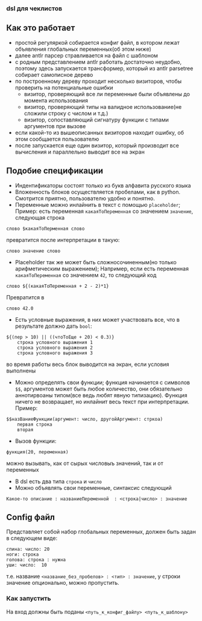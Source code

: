 ### dsl для чеклистов


Как это работает
---
- простой регуляркой собирается конфиг файл, в котором лежат объявления глобальных переменных(об этом ниже)
- далее antlr парсер стравливается на файл с шаблоном
- с родным представлением antlr работать достаточно неудобно, поэтому здесь запускается трансформер, который из antlr parsetree собирает самописное дерево
- по построенному дереву проходит несколько визиторов, чтобы проверить на потенциальные ошибки
    - визитор, проверяющий все ли переменные были объявлены до момента использования
    - визитор, проверяющий типы на валидное использование(не сложили строку с числом и т.д.)
    - визитор, сопоставляющий сигнатуру функции с типами аргументов при вызове
- если какой-то из вышеописанных визиторов находит ошибку, об этом сообщается пользователю
- после запускается еще один визитор, который производит все вычисления и параллельно выводит все на экран

Подобие спецификации
----------
- Индентификаторы состоят только из букв алфавита русского языка
- Вложенность блоков осуществляется пробелами, как в python. Смотрится приятно, пользователю удобно и понятно.
- Переменные можно инлайнить в текст с помощью `placeholder`; Пример: есть переменная `какаяТоПеременная` со значением `значение`, следующая строка
```
слово $какаяТоПерменная слово
``` 
превратится после интерпретации в такую:
```
слово значение слово
``` 
- Placeholder так же может быть сложносочиненным(но только арифметическим выражением);
Например, если есть переменная `какаяТоПеременная` со значением `42`, то следующий код
```
слово ${(какаяТоПеременная + 2 - 2)*1}
```
Превратится в 
```
слово 42.0
```
- Есть условные выражения, в них может участвовать все, что в результате должно дать `bool`:
```
${(пер > 10) || ((чтоТоЕще + 20) < 0.3)}
    строка условного выражения 1
    строка условного выражения 2
    строка условного выражения 3
```
во время работы весь блок выводится на экран, если условия выполнены
- Можно определять свои функции; функция начинается с символов `$$`, аргументов может быть любое количество, они обязательно аннотирвоаны типом(все ведь любят явную типизацию). Функция ничего не возвращает, но инлайнит весь текст при интерпретации. Пример:
```
$$назВаниеФункции(аргумент: число, другойАргумент: стркоа)
    первая строка
    вторая
```
- Вызов функции:
```
функция(20, переменная)
```
можно вызывать, как от сырых числовыъ значений, так и от переменных
- В dsl есть два типа `строка` и `число`
- Можно объявлять свои переменные, синтаксис следующий
```
Какое-то описание : названиеПеременной  : <строка|число> : значение
```

Config файл
---
Представляет собой набор глобальных переменных, должен быть задан в следующем виде:
```
спина: число: 20
ноги: строка
голова: строка : нужна
уши: число:  10
```
т.е. название `<название_без_пробелов> : <тип> : значение`, у строки значение опционально, можно пропустить.


### Как запустить
На вход должны быть поданы `<путь_к_конфиг_файлу> <путь_к_шаблону>`